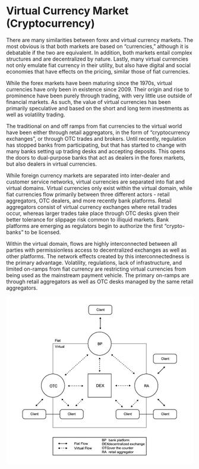 # Virtual Currency Market \(Cryptocurrency\)

There are many similarities between forex and virtual currency markets. The most obvious is that both markets are based on “currencies,” although it is debatable if the two are equivalent. In addition, both markets entail complex structures and are decentralized by nature. Lastly, many virtual currencies not only emulate fiat currency in their utility, but also have digital and social economies that have effects on the pricing, similar those of fiat currencies.

While the forex markets have been maturing since the 1970s, virtual currencies have only been in existence since 2009. Their origin and rise to prominence have been purely through trading, with very little use outside of financial markets. As such, the value of virtual currencies has been primarily speculative and based on the short and long term investments as well as volatility trading.

The traditional on and off ramps from  fiat currencies to the virtual world have been either through retail aggregators, in the form of “cryptocurrency exchanges”, or through OTC trades and brokers. Until recently, regulation has stopped banks from participating, but that has started to change with many banks setting up trading desks and accepting deposits. This opens the doors to dual-purpose banks that act as dealers in the forex markets, but also dealers in virtual currencies.

While foreign currency markets are separated into inter-dealer and customer service networks, virtual currencies are separated into fiat and virtual domains. Virtual currencies only exist within the virtual domain, while fiat currencies flow primarily between three different actors - retail aggregators, OTC dealers, and more recently bank platforms. Retail aggregators consist of virtual currency exchanges where retail trades occur, whereas larger trades take place through OTC desks given their better tolerance for slippage risk common to illiquid markets. Bank platforms are emerging as regulators begin to authorize the first “crypto-banks” to be licensed.

Within the virtual domain, flows  are highly interconnected between all parties with permissionless access to decentralized exchanges as well as other platforms. The network effects created by this interconnectedness is the primary advantage. Volatility, regulations, lack of infrastructure, and limited on-ramps from fiat currency are restricting virtual currencies from being used as the mainstream payment vehicle. The primary on-ramps are through retail aggregators as well as OTC desks managed by the same retail aggregators.

![](../.gitbook/assets/crypto-market.png)

